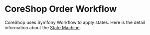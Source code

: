 # CoreShop Order Workflow

CoreShop uses Symfony Workflow to apply states. Here is the detail information about the [State Machine](../17_State_Machine).
